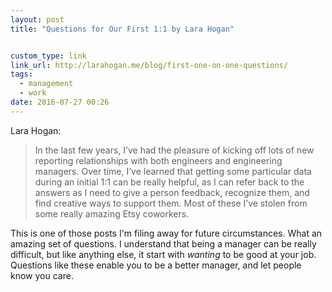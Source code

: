 ```yaml
---
layout: post
title: "Questions for Our First 1:1 by Lara Hogan"


custom_type: link
link_url: http://larahogan.me/blog/first-one-on-one-questions/
tags:
  - management
  - work
date: 2016-07-27 00:26
---
```

Lara Hogan:

> In the last few years, I’ve had the pleasure of kicking off lots of new reporting relationships with both engineers and engineering managers. Over time, I’ve learned that getting some particular data during an initial 1:1 can be really helpful, as I can refer back to the answers as I need to give a person feedback, recognize them, and find creative ways to support them. Most of these I’ve stolen from some really amazing Etsy coworkers.

This is one of those posts I'm filing away for future circumstances. What an amazing set of questions. I understand that being a manager can be really difficult, but like anything else, it start with *wanting* to be good at your job. Questions like these enable you to be a better manager, and let people know you care.
